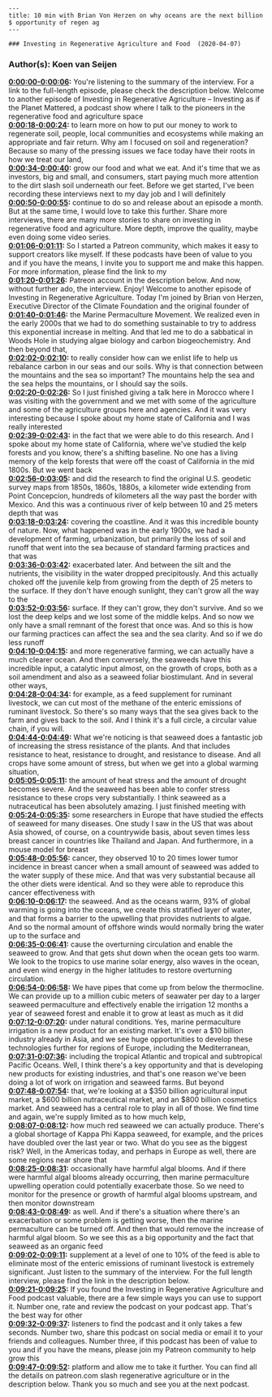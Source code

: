 
    ---
    title: 10 min with Brian Von Herzen on why oceans are the next billion $ opportunity of regen ag
    ---

    ### Investing in Regenerative Agriculture and Food  (2020-04-07)  
### Author(s): Koen van Seijen  

**[0:00:00-0:00:06](https://investinginregenerativeagriculture.com/2020/01/09/brian-von-herzen/#t=0:00:00):**  You're listening to the summary of the interview. For a link to the full-length episode, please check the description below.  Welcome to another episode of Investing in Regenerative Agriculture – Investing as if the Planet Mattered,  a podcast show where I talk to the pioneers in the regenerative food and agriculture space  
**[0:00:18-0:00:24](https://investinginregenerativeagriculture.com/2020/01/09/brian-von-herzen/#t=0:00:18):**  to learn more on how to put our money to work to regenerate soil, people, local communities and ecosystems  while making an appropriate and fair return. Why am I focused on soil and regeneration?  Because so many of the pressing issues we face today have their roots in how we treat our land,  
**[0:00:34-0:00:40](https://investinginregenerativeagriculture.com/2020/01/09/brian-von-herzen/#t=0:00:34):**  grow our food and what we eat. And it's time that we as investors, big and small, and consumers,  start paying much more attention to the dirt slash soil underneath our feet.  Before we get started, I've been recording these interviews next to my day job and I will definitely  
**[0:00:50-0:00:55](https://investinginregenerativeagriculture.com/2020/01/09/brian-von-herzen/#t=0:00:50):**  continue to do so and release about an episode a month. But at the same time, I would love to take  this further. Share more interviews, there are many more stories to share on investing in regenerative  food and agriculture. More depth, improve the quality, maybe even doing some video series.  
**[0:01:06-0:01:11](https://investinginregenerativeagriculture.com/2020/01/09/brian-von-herzen/#t=0:01:06):**  So I started a Patreon community, which makes it easy to support creators like myself.  If these podcasts have been of value to you and if you have the means,  I invite you to support me and make this happen. For more information, please find the link to my  
**[0:01:20-0:01:26](https://investinginregenerativeagriculture.com/2020/01/09/brian-von-herzen/#t=0:01:20):**  Patreon account in the description below. And now, without further ado, the interview. Enjoy!  Welcome to another episode of Investing in Regenerative Agriculture. Today I'm joined  by Brian von Herzen, Executive Director of the Climate Foundation and the original founder of  
**[0:01:40-0:01:46](https://investinginregenerativeagriculture.com/2020/01/09/brian-von-herzen/#t=0:01:40):**  the Marine Permaculture Movement. We realized even in the early 2000s that we had to do something  sustainable to try to address this exponential increase in melting. And that led me to do a  sabbatical in Woods Hole in studying algae biology and carbon biogeochemistry. And then beyond that,  
**[0:02:02-0:02:10](https://investinginregenerativeagriculture.com/2020/01/09/brian-von-herzen/#t=0:02:02):**  to really consider how can we enlist life to help us rebalance carbon in our seas and our soils.  Why is that connection between the mountains and the sea so important?  The mountains help the sea and the sea helps the mountains, or I should say the soils.  
**[0:02:20-0:02:26](https://investinginregenerativeagriculture.com/2020/01/09/brian-von-herzen/#t=0:02:20):**  So I just finished giving a talk here in Morocco where I was visiting with the government and we  met with some of the agriculture and some of the agriculture groups here and agencies. And it was  very interesting because I spoke about my home state of California and I was really interested  
**[0:02:39-0:02:43](https://investinginregenerativeagriculture.com/2020/01/09/brian-von-herzen/#t=0:02:39):**  in the fact that we were able to do this research. And I spoke about my home state of California,  where we've studied the kelp forests and you know, there's a shifting baseline. No one has a living  memory of the kelp forests that were off the coast of California in the mid 1800s. But we went back  
**[0:02:56-0:03:05](https://investinginregenerativeagriculture.com/2020/01/09/brian-von-herzen/#t=0:02:56):**  and did the research to find the original U.S. geodetic survey maps from 1850s, 1860s, 1880s,  a kilometer wide extending from Point Concepcion, hundreds of kilometers all the way past the border  with Mexico. And this was a continuous river of kelp between 10 and 25 meters depth that was  
**[0:03:18-0:03:24](https://investinginregenerativeagriculture.com/2020/01/09/brian-von-herzen/#t=0:03:18):**  covering the coastline. And it was this incredible bounty of nature. Now, what happened was in the  early 1900s, we had a development of farming, urbanization, but primarily the loss of soil  and runoff that went into the sea because of standard farming practices and that was  
**[0:03:36-0:03:42](https://investinginregenerativeagriculture.com/2020/01/09/brian-von-herzen/#t=0:03:36):**  exacerbated later. And between the silt and the nutrients, the visibility in the water dropped  precipitously. And this actually choked off the juvenile kelp from growing from the depth of 25  meters to the surface. If they don't have enough sunlight, they can't grow all the way to the  
**[0:03:52-0:03:56](https://investinginregenerativeagriculture.com/2020/01/09/brian-von-herzen/#t=0:03:52):**  surface. If they can't grow, they don't survive. And so we lost the deep kelps and we lost some of  the middle kelps. And so now we only have a small remnant of the forest that once was. And so this  is how our farming practices can affect the sea and the sea clarity. And so if we do less runoff  
**[0:04:10-0:04:15](https://investinginregenerativeagriculture.com/2020/01/09/brian-von-herzen/#t=0:04:10):**  and more regenerative farming, we can actually have a much clearer ocean. And then conversely,  the seaweeds have this incredible input, a catalytic input almost, on the growth of crops,  both as a soil amendment and also as a seaweed foliar biostimulant. And in several other ways,  
**[0:04:28-0:04:34](https://investinginregenerativeagriculture.com/2020/01/09/brian-von-herzen/#t=0:04:28):**  for example, as a feed supplement for ruminant livestock, we can cut most of the methane of the  enteric emissions of ruminant livestock. So there's so many ways that the sea gives back to the farm  and gives back to the soil. And I think it's a full circle, a circular value chain, if you will.  
**[0:04:44-0:04:49](https://investinginregenerativeagriculture.com/2020/01/09/brian-von-herzen/#t=0:04:44):**  What we're noticing is that seaweed does a fantastic job of increasing the stress resistance  of the plants. And that includes resistance to heat, resistance to drought, and resistance to  disease. And all crops have some amount of stress, but when we get into a global warming situation,  
**[0:05:05-0:05:11](https://investinginregenerativeagriculture.com/2020/01/09/brian-von-herzen/#t=0:05:05):**  the amount of heat stress and the amount of drought becomes severe. And the seaweed  has been able to confer stress resistance to these crops very substantially.  I think seaweed as a nutraceutical has been absolutely amazing. I just finished meeting with  
**[0:05:24-0:05:35](https://investinginregenerativeagriculture.com/2020/01/09/brian-von-herzen/#t=0:05:24):**  some researchers in Europe that have studied the effects of seaweed for many diseases. One study I  saw in the US that was about Asia showed, of course, on a countrywide basis, about seven times  less breast cancer in countries like Thailand and Japan. And furthermore, in a mouse model for breast  
**[0:05:48-0:05:56](https://investinginregenerativeagriculture.com/2020/01/09/brian-von-herzen/#t=0:05:48):**  cancer, they observed 10 to 20 times lower tumor incidence in breast cancer when a small amount of  seaweed was added to the water supply of these mice. And that was very substantial because all  the other diets were identical. And so they were able to reproduce this cancer effectiveness with  
**[0:06:10-0:06:17](https://investinginregenerativeagriculture.com/2020/01/09/brian-von-herzen/#t=0:06:10):**  the seaweed. And as the oceans warm, 93% of global warming is going into the oceans, we create this  stratified layer of water, and that forms a barrier to the upwelling that provides nutrients to algae.  And so the normal amount of offshore winds would normally bring the water up to the surface and  
**[0:06:35-0:06:41](https://investinginregenerativeagriculture.com/2020/01/09/brian-von-herzen/#t=0:06:35):**  cause the overturning circulation and enable the seaweed to grow. And that gets shut down  when the ocean gets too warm. We look to the tropics to use marine solar energy, also waves  in the ocean, and even wind energy in the higher latitudes to restore overturning circulation.  
**[0:06:54-0:06:58](https://investinginregenerativeagriculture.com/2020/01/09/brian-von-herzen/#t=0:06:54):**  We have pipes that come up from below the thermocline. We can provide up to a million  cubic meters of seawater per day to a larger seaweed permaculture and effectively enable  the irrigation 12 months a year of seaweed forest and enable it to grow at least as much as it did  
**[0:07:12-0:07:20](https://investinginregenerativeagriculture.com/2020/01/09/brian-von-herzen/#t=0:07:12):**  under natural conditions. Yes, marine permaculture irrigation is a new product for an existing market.  It's over a $10 billion industry already in Asia, and we see huge opportunities to  develop these technologies further for regions of Europe, including the Mediterranean,  
**[0:07:31-0:07:36](https://investinginregenerativeagriculture.com/2020/01/09/brian-von-herzen/#t=0:07:31):**  including the tropical Atlantic and tropical and subtropical Pacific Oceans.  Well, I think there's a key opportunity and that is developing new products for existing industries,  and that's one reason we've been doing a lot of work on irrigation and seaweed farms. But beyond  
**[0:07:48-0:07:54](https://investinginregenerativeagriculture.com/2020/01/09/brian-von-herzen/#t=0:07:48):**  that, we're looking at a $350 billion agricultural input market, a $600 billion  nutraceutical market, and an $800 billion cosmetics market. And seaweed has a central  role to play in all of those. We find time and again, we're supply limited as to how much kelp,  
**[0:08:07-0:08:12](https://investinginregenerativeagriculture.com/2020/01/09/brian-von-herzen/#t=0:08:07):**  how much red seaweed we can actually produce. There's a global shortage of Kappa Phi Kappa seaweed,  for example, and the prices have doubled over the last year or two. What do you see as the biggest risk?  Well, in the Americas today, and perhaps in Europe as well, there are some regions near shore that  
**[0:08:25-0:08:31](https://investinginregenerativeagriculture.com/2020/01/09/brian-von-herzen/#t=0:08:25):**  occasionally have harmful algal blooms. And if there were harmful algal blooms already occurring,  then marine permaculture upwelling operation could potentially exacerbate those. So we need to  monitor for the presence or growth of harmful algal blooms upstream, and then monitor downstream  
**[0:08:43-0:08:49](https://investinginregenerativeagriculture.com/2020/01/09/brian-von-herzen/#t=0:08:43):**  as well. And if there's a situation where there's an exacerbation or some problem is getting worse,  then the marine permaculture can be turned off. And then that would remove the increase of harmful  algal bloom. So we see this as a big opportunity and the fact that seaweed as an organic feed  
**[0:09:02-0:09:11](https://investinginregenerativeagriculture.com/2020/01/09/brian-von-herzen/#t=0:09:02):**  supplement at a level of one to 10% of the feed is able to eliminate most of the enteric emissions  of ruminant livestock is extremely significant. Just listen to the summary of the interview.  For the full length interview, please find the link in the description below.  
**[0:09:21-0:09:25](https://investinginregenerativeagriculture.com/2020/01/09/brian-von-herzen/#t=0:09:21):**  If you found the Investing in Regenerative Agriculture and Food podcast valuable,  there are a few simple ways you can use to support it.  Number one, rate and review the podcast on your podcast app. That's the best way for other  
**[0:09:32-0:09:37](https://investinginregenerativeagriculture.com/2020/01/09/brian-von-herzen/#t=0:09:32):**  listeners to find the podcast and it only takes a few seconds. Number two, share this podcast on  social media or email it to your friends and colleagues. Number three, if this podcast has  been of value to you and if you have the means, please join my Patreon community to help grow this  
**[0:09:47-0:09:52](https://investinginregenerativeagriculture.com/2020/01/09/brian-von-herzen/#t=0:09:47):**  platform and allow me to take it further. You can find all the details on patreon.com slash  regenerative agriculture or in the description below. Thank you so much and see you at the next podcast.  